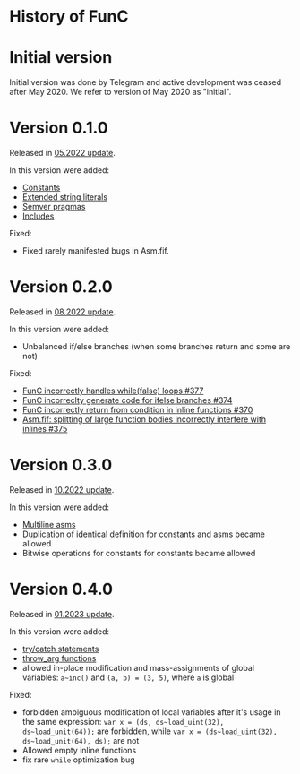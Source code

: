 # History of FunC

# Initial version

Initial version was done by Telegram and active development was ceased after May 2020. We refer to version of May 2020 as "initial".

# Version 0.1.0

Released in [05.2022 update](https://github.com/ton-blockchain/ton/releases/tag/v2022.05).

In this version were added:

- [Constants](/v3/documentation/smart-contracts/func/docs/literals_identifiers#constants)
- [Extended string literals](/v3/documentation/smart-contracts/func/docs/literals_identifiers#string-literals)
- [Semver pragmas](/v3/documentation/smart-contracts/func/docs/compiler_directives#pragma-version)
- [Includes](/v3/documentation/smart-contracts/func/docs/compiler_directives#pragma-version)

Fixed:

- Fixed rarely manifested bugs in Asm.fif.

# Version 0.2.0

Released in [08.2022 update](https://github.com/ton-blockchain/ton/releases/tag/v2022.08).

In this version were added:

- Unbalanced if/else branches (when some branches return and some are not)

Fixed:

- [FunC incorrectly handles while(false) loops #377](https://github.com/ton-blockchain/ton/issues/377)
- [FunC incorreclty generate code for ifelse branches #374](https://github.com/ton-blockchain/ton/issues/374)
- [FunC incorrectly return from condition in inline functions #370](https://github.com/ton-blockchain/ton/issues/370)
- [Asm.fif: splitting of large function bodies incorrectly interfere with inlines #375](https://github.com/ton-blockchain/ton/issues/375)

# Version 0.3.0

Released in [10.2022 update](https://github.com/ton-blockchain/ton/releases/tag/v2022.10).

In this version were added:

- [Multiline asms](/v3/documentation/smart-contracts/func/docs/functions#multiline-asms)
- Duplication of identical definition for constants and asms became allowed
- Bitwise operations for constants for constants became allowed

# Version 0.4.0

Released in [01.2023 update](https://github.com/ton-blockchain/ton/releases/tag/v2023.01).

In this version were added:

- [try/catch statements](/v3/documentation/smart-contracts/func/docs/statements#try-catch-statements)
- [throw_arg functions](/v3/documentation/smart-contracts/func/docs/builtins#throwing-exceptions)
- allowed in-place modification and mass-assignments of global variables: `a~inc()` and `(a, b) = (3, 5)`, where `a` is global

Fixed:

- forbidden ambiguous modification of local variables after it's usage in the same expression: `var x = (ds, ds~load_uint(32), ds~load_unit(64));` are forbidden, while `var x = (ds~load_uint(32), ds~load_unit(64), ds);` are not
- Allowed empty inline functions
- fix rare `while` optimization bug
